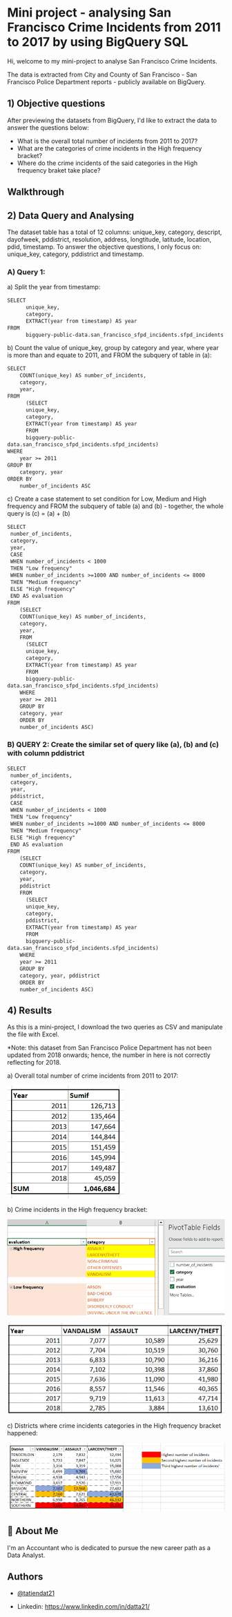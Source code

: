 
# Mini project - analysing San Francisco Crime Incidents from 2011 to 2017 by using BigQuery SQL

Hi, welcome to my mini-project to analyse San Francisco Crime Incidents.

The data is extracted from City and County of San Francisco - San Francisco Police Department reports - publicly available on BigQuery.


## 1) Objective questions
After previewing the datasets from BigQuery, I'd like to extract the data to answer the questions below:
- What is the overall total number of incidents from 2011 to 2017?
- What are the categories of crime incidents in the High frequency bracket?
- Where do the crime incidents of the said categories in the High frequency braket take place?
## Walkthrough
## 2) Data Query and Analysing
The dataset table has a total of 12 columns: unique_key, category, descript, dayofweek, pddistrict, resolution, address, longtitude, latitude, location, pdid, timestamp. To answer the objective questions, I only focus on: unique_key, category, pddistrict and timestamp.

### A) Query 1:

a) Split the year from timestamp:


```
SELECT
      unique_key,
      category,
      EXTRACT(year from timestamp) AS year
FROM
      bigquery-public-data.san_francisco_sfpd_incidents.sfpd_incidents
```


b) Count the value of unique_key, group by category and year, where year is more than and equate to 2011, and FROM the subquery of table in (a):

```
SELECT
    COUNT(unique_key) AS number_of_incidents,
    category,
    year,
FROM
      (SELECT
      unique_key,
      category,
      EXTRACT(year from timestamp) AS year
      FROM
      bigquery-public-data.san_francisco_sfpd_incidents.sfpd_incidents)
WHERE
    year >= 2011
GROUP BY
    category, year
ORDER BY
    number_of_incidents ASC
```

c) Create a case statement to set condition for Low, Medium and High frequency and FROM the subquery of table (a) and (b) - together, the whole query is (c) = (a) + (b)

```
SELECT
 number_of_incidents,
 category,
 year,
 CASE
 WHEN number_of_incidents < 1000
 THEN "Low frequency"
 WHEN number_of_incidents >=1000 AND number_of_incidents <= 8000
 THEN "Medium frequency"
 ELSE "High frequency"
 END AS evaluation
FROM
    (SELECT
    COUNT(unique_key) AS number_of_incidents,
    category,
    year,
    FROM
      (SELECT
      unique_key,
      category,
      EXTRACT(year from timestamp) AS year
      FROM
      bigquery-public-data.san_francisco_sfpd_incidents.sfpd_incidents)
    WHERE
    year >= 2011
    GROUP BY
    category, year
    ORDER BY
    number_of_incidents ASC)
```

### B) QUERY 2: Create the similar set of query like (a), (b) and (c) with column pddistrict

```
SELECT
 number_of_incidents,
 category,
 year,
 pddistrict,
 CASE
 WHEN number_of_incidents < 1000
 THEN "Low frequency"
 WHEN number_of_incidents >=1000 AND number_of_incidents <= 8000
 THEN "Medium frequency"
 ELSE "High frequency"
 END AS evaluation
FROM
    (SELECT
    COUNT(unique_key) AS number_of_incidents,
    category,
    year,
    pddistrict
    FROM
      (SELECT
      unique_key,
      category,
      pddistrict,
      EXTRACT(year from timestamp) AS year
      FROM
      bigquery-public-data.san_francisco_sfpd_incidents.sfpd_incidents)
    WHERE
    year >= 2011
    GROUP BY
    category, year, pddistrict
    ORDER BY
    number_of_incidents ASC)
```


## 4) Results
As this is a mini-project, I download the two queries as CSV and manipulate the file with Excel.

*Note: this dataset from San Francisco Police Department has not been updated from 2018 onwards; hence, the number in here is not correctly reflecting for 2018.

a) Overall total number of crime incidents from 2011 to 2017:

![alt text](https://github.com/tatiendat21/SFPDcrimeincidents/blob/main/Overall%20total%20number%20of%20crime%20incidents.png?raw=true)

b) Crime incidents in the High frequency bracket:

![alt text](https://github.com/tatiendat21/SFPDcrimeincidents/blob/main/Crime%20incidents%20in%20the%20high%20frequency%20bracket.png?raw=true)

![alt text](https://github.com/tatiendat21/SFPDcrimeincidents/blob/main/Crime%20incidents%20in%20the%20high%20frequency%20bracket%20(2).png?raw=true)

c) Districts where crime incidents categories in the High frequency bracket happened:

![alt text](https://github.com/tatiendat21/SFPDcrimeincidents/blob/main/District%20where%20crime%20incident%20categories%20happened%20in%20the%20high%20frequency%20bracket.png?raw=true)
## 🚀 About Me
I'm an Accountant who is dedicated to pursue the new career path as a Data Analyst.


## Authors

- [@tatiendat21](https://github.com/tatiendat21)

- Linkedin: https://www.linkedin.com/in/datta21/
